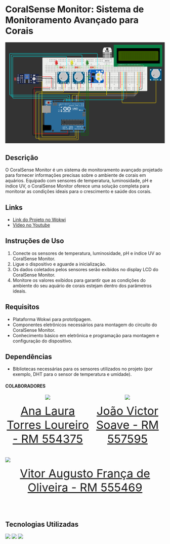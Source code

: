 # CoralSense Monitor: Sistema de Monitoramento Avançado para Corais

![Imagem do CoralSense Monitor](./img/circuito.png)

## Descrição

O CoralSense Monitor é um sistema de monitoramento avançado projetado para fornecer informações precisas sobre o ambiente de corais em aquários. Equipado com sensores de temperatura, luminosidade, pH e índice UV, o CoralSense Monitor oferece uma solução completa para monitorar as condições ideais para o crescimento e saúde dos corais.

## Links
- [Link do Projeto no Wokwi](https://wokwi.com/projects/399722316556201985)
- [Vídeo no Youtube]()

## Instruções de Uso

1. Conecte os sensores de temperatura, luminosidade, pH e índice UV ao CoralSense Monitor.
2. Ligue o dispositivo e aguarde a inicialização.
3. Os dados coletados pelos sensores serão exibidos no display LCD do CoralSense Monitor.
4. Monitore os valores exibidos para garantir que as condições do ambiente do seu aquário de corais estejam dentro dos parâmetros ideais.

## Requisitos

- Plataforma Wokwi para prototipagem.
- Componentes eletrônicos necessários para montagem do circuito do CoralSense Monitor.
- Conhecimento básico em eletrônica e programação para montagem e configuração do dispositivo.

## Dependências

- Bibliotecas necessárias para os sensores utilizados no projeto (por exemplo, DHT para o sensor de temperatura e umidade).

#### COLABORADORES

<div style="display: flex; justify-content: space-between; align-items: center;">
<a href="https://github.com/AnaTorresLoureiro" target="_blank" style="text-align: center; margin-right: 10px;">
<img loading="lazy" src="https://avatars.githubusercontent.com/AnaTorresLoureiro" width=120>
<p style="font-size:min(2vh, 36px); margin-top: 10px;">Ana Laura Torres Loureiro - RM 554375</p>
</a>

<a href="https://github.com/jaoAprendiz" target="_blank" style="text-align: center; margin-right: 10px;">
<img loading="lazy" src="https://avatars.githubusercontent.com/jaoAprendiz" width=120>
<p style="font-size:min(2vh, 36px); margin-top: 10px;">João Victor Soave - RM 557595</p>
</a>
</div>

<a href="https://github.com/Vitorr-AF" target="_blank" style="text-align: center; margin-right: 10px;">
<img loading="lazy" src="https://avatars.githubusercontent.com/Vitorr-AF" width=120>
<p style="font-size:min(2vh, 36px); margin-top: 10px;">Vitor Augusto França de Oliveira - RM 555469</p>
</a>
</div>

## Tecnologias Utilizadas
![](https://img.shields.io/badge/Arduino-00979D?style=for-the-badge&logo=Arduino&logoColor=white)
![](https://img.shields.io/badge/C-00599C?style=for-the-badge&logo=c&logoColor=white)
![](https://img.shields.io/badge/C%2B%2B-00599C?style=for-the-badge&logo=c%2B%2B&logoColor=white)

